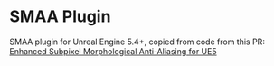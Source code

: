 # SMAA Plugin
SMAA plugin for Unreal Engine 5.4+, copied from code from this PR: [Enhanced Subpixel Morphological Anti-Aliasing for UE5](https://github.com/EpicGames/UnrealEngine/pull/11840/)